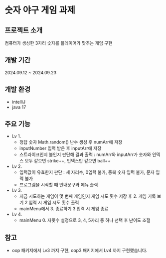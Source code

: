 # 숫자 야구 게임 과제

## 프로젝트 소개
컴퓨터가 생성한 3자리 숫자를 플레이어가 맞추는 게임 구현

## 개발 기간
2024.09.12 ~ 2024.09.23

## 개발 환경
- intelliJ
- java 17

## 주요 기능
- Lv 1.
  - 정답 숫자 Math.random() 난수 생성 후 numArr에 저장
  - inputNumber 입력 받은 후 inputArr에 저장
  - 스트라이크인지 볼인지 판단해 결과 출력 : numArr와 inputArr가 숫자와 인덱스 모두 같으면 strike++, 인덱스만 같으면 ball++
- Lv 2.
  - 입력값이 유효한지 판단 : 세 자리수, 0입력 불가, 중복 숫자 입력 불가, 문자 입력 불가
  - 프로그램을 시작할 때 안내문구와 메뉴 출력
- Lv 3.
  - 지금 시도하는 게임이 몇 번째 게임인지 게임 시도 횟수 저장 후 2. 게임 기록 보기 2 입력 시 게임 시도 횟수 출력
  - mainMenu에서 3. 종료하기 3 입력 시 게임 종료
- Lv 4.
  - mainMenu 0. 자릿수 설정으로 3, 4, 5자리 중 하나 선택 후 난이도 조절

## 참고
- oop 패키지에서 Lv3 까지 구현, oop3 패키지에서 Lv4 까지 구현했습니다.

